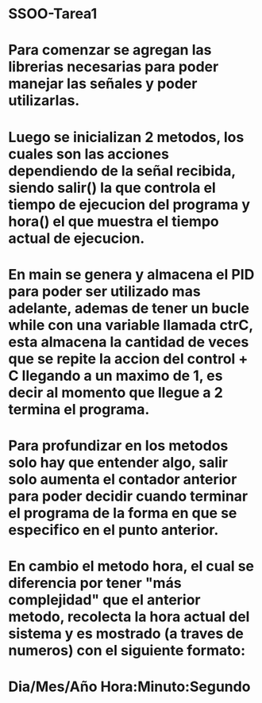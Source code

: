# SSOO-Tarea1
# Para comenzar se agregan las librerias necesarias para poder manejar las señales y poder utilizarlas.
# Luego se inicializan 2 metodos, los cuales son las acciones dependiendo de la señal recibida, siendo salir() la que controla el tiempo de ejecucion del programa y hora() el que muestra el tiempo actual de ejecucion.
# En main se genera y almacena el PID para poder ser utilizado mas adelante, ademas de tener un bucle while con una variable llamada ctrC, esta almacena la cantidad de veces que se repite la accion del control + C llegando a un maximo de 1, es decir al momento que llegue a 2 termina el programa.
# Para profundizar en los metodos solo hay que entender algo, salir solo aumenta el contador anterior para poder decidir cuando terminar el programa de la forma en que se especifico en el punto anterior.
# En cambio el metodo hora, el cual se diferencia por tener "más complejidad" que el anterior metodo, recolecta la hora actual del sistema y es mostrado (a traves de numeros) con el siguiente formato:
# Dia/Mes/Año Hora:Minuto:Segundo